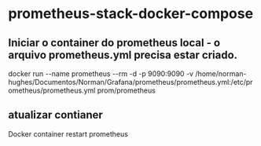 # prometheus-stack-docker-compose


## Iniciar o container do prometheus local - o arquivo prometheus.yml precisa estar criado.
docker run --name prometheus --rm -d -p 9090:9090 -v /home/norman-hughes/Documentos/Norman/Grafana/prometheus/prometheus.yml:/etc/prometheus/prometheus.yml  prom/prometheus

## atualizar contianer
Docker container restart prometheus

